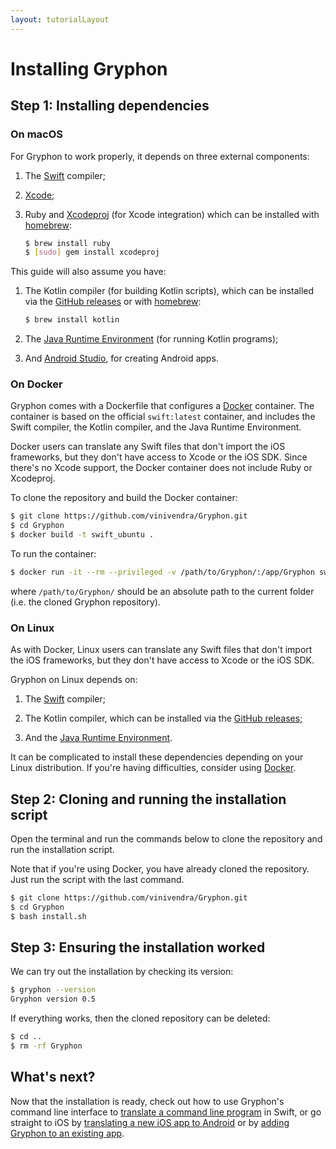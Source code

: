 ```yaml
---
layout: tutorialLayout
---
```


# Installing Gryphon

## Step 1: Installing dependencies

### On macOS

For Gryphon to work properly, it depends on three external components:

1. The [Swift](https://swift.org/download/) compiler;

2. [Xcode](https://apps.apple.com/us/app/xcode/id497799835);

3. Ruby and [Xcodeproj](https://github.com/CocoaPods/Xcodeproj) (for Xcode integration) which can be installed with [homebrew](https://brew.sh):

    ```` bash
    $ brew install ruby
    $ [sudo] gem install xcodeproj
    ````

This guide will also assume you have:

1. The Kotlin compiler (for building Kotlin scripts), which can be installed via the [GitHub releases](https://github.com/JetBrains/kotlin/releases/tag/v1.3.72) or with [homebrew](https://brew.sh):

    ```` bash
    $ brew install kotlin
    ````

2. The [Java Runtime Environment](https://www.oracle.com/java/technologies/javase-jre8-downloads.html) (for running Kotlin programs);

3. And [Android Studio](https://developer.android.com/studio/), for creating Android apps.

### On Docker

Gryphon comes with a Dockerfile that configures a [Docker](https://www.docker.com) container. The container is based on the official `swift:latest` container, and includes the Swift compiler, the Kotlin compiler, and the Java Runtime Environment.

Docker users can translate any Swift files that don't import the iOS frameworks, but they don't have access to Xcode or the iOS SDK. Since there's no Xcode support, the Docker container does not include Ruby or Xcodeproj.

To clone the repository and build the Docker container:

```` bash
$ git clone https://github.com/vinivendra/Gryphon.git
$ cd Gryphon
$ docker build -t swift_ubuntu .
````

To run the container:

```` bash
$ docker run -it --rm --privileged -v /path/to/Gryphon/:/app/Gryphon swift_ubuntu
````

where `/path/to/Gryphon/` should be an absolute path to the current folder (i.e. the cloned Gryphon repository).

### On Linux

As with Docker, Linux users can translate any Swift files that don't import the iOS frameworks, but they don't have access to Xcode or the iOS SDK.

Gryphon on Linux depends on:

1. The [Swift](https://swift.org/download/) compiler;

2. The Kotlin compiler, which can be installed via the [GitHub releases](https://github.com/JetBrains/kotlin/releases/tag/v1.3.72);

3. And the [Java Runtime Environment](https://www.oracle.com/java/technologies/javase-jre8-downloads.html).

It can be complicated to install these dependencies depending on your Linux distribution. If you're having difficulties, consider using [Docker](https://www.docker.com).

## Step 2: Cloning and running the installation script

Open the terminal and run the commands below to clone the repository and run the installation script.

Note that if you're using Docker, you have already cloned the repository. Just run the script with the last command.

```` bash
$ git clone https://github.com/vinivendra/Gryphon.git
$ cd Gryphon
$ bash install.sh
````

## Step 3: Ensuring the installation worked

We can try out the installation by checking its version:

```` bash
$ gryphon --version
Gryphon version 0.5
````

If everything works, then the cloned repository can be deleted:

```` bash
$ cd ..
$ rm -rf Gryphon
````

## What's next?

Now that the installation is ready, check out how to use Gryphon's command line interface to [translate a command line program](translatingCommandLinePrograms.html) in Swift, or go straight to iOS by [translating a new iOS app to Android](translatingANewiOSAppToAndroid.html) or by [adding Gryphon to an existing app](addingGryphonToAnExistingApp.html).


